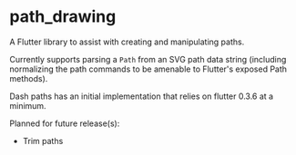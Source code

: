 # path_drawing

A Flutter library to assist with creating and manipulating paths.

Currently supports parsing a `Path` from an SVG path data string
(including normalizing the path commands to be amenable to Flutter's exposed
Path methods).

Dash paths has an initial implementation that relies on flutter 0.3.6 at a minimum.

Planned for future release(s):

- Trim paths
